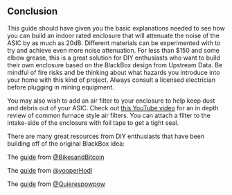 ## Conclusion
This guide should have given you the basic explanations needed to see how you can build an indoor rated enclosure that will attenuate the noise of the ASIC by as much as 20dB. Different materials can be experimented with to try and achieve even more noise attenuation. For less than $150 and some elbow grease, this is a great solution for DIY enthusiasts who want to build their own enclosure based on the BlackBox design from Upstream Data. Be mindful of fire risks and be thinking about what hazards you introduce into your home with this kind of project. Always consult a licensed electrician before plugging in mining equipment.  

You may also wish to add an air filter to your enclosure to help keep dust and debris out of your ASIC. Check out [this YouTube video](https://www.youtube.com/watch?v=RkjRKIRva58) for an in depth review of common furnace style air filters. You can attach a filter to the intake-side of the enclosure with foil tape to get a tight seal. 

There are many great resources from DIY enthusiasts that have been building off of the original BlackBox idea:

The [guide](https://bikesandbitcoin.substack.com/p/ep015-mining-bitcoin-in-an-apartment) from [@BikesandBitcoin](https://twitter.com/BikesandBitcoin)

The [guide](https://yooperhodl.substack.com/p/yooper-crate) from [@yooperHodl](https://twitter.com/yooperHodl)

The [guide](https://www.reddit.com/r/BitcoinMining/comments/qqsbta/hobby_mining_journey_in_vietnam/) from [@Quierespowpow](https://twitter.com/Quierespowpow)
